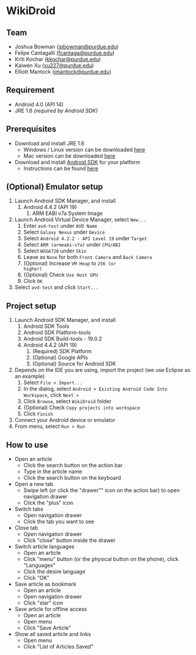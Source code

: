 # WikiDroid

## Team

* Joshua Bowman (jpbowman@purdue.edu)
* Felipe Cantagalli (fcantaga@purdue.edu)
* Kriti Kochar (kkochar@purdue.edu)
* Kaiwen Xu (xu227@purdue.edu)
* Elliott Mantock (jmantock@purdue.edu)

## Requirement

* Android 4.0 (API 14)
* JRE 1.6 _(required by Android SDK)_

## Prerequisites

* Download and install JRE 1.6
	* Windows / Linux version can be downloaded [here](http://www.oracle.com/technetwork/java/javase/downloads/java-archive-downloads-javase6-419409.html#jre-6u45-oth-JPR)
	* Mac version can be downloaded [here](http://support.apple.com/kb/DL1572)
* Download and install [Android SDK](https://developer.android.com/sdk/index.html) for your platform
	* Instructions can be found [here](https://developer.android.com/sdk/installing/index.html)

## (Optional) Emulator setup

1. Launch Android SDK Manager, and install
	1. Android 4.4.2 (API 19)
		1. ARM EABI v7a System Image
2. Launch Android Virtual Device Manager, select <code>New...</code>
	1. Enter <code>avd-test</code> under <code>AVD Name</code>
	2. Select <code>Galaxy Nexus</code> under <code>Device</code>
	3. Select <code>Android 4.2.2 - API Level 19</code> under <code>Target</code>
	4. Select <code>ARM (armeabi-v7a)</code> under <code>CPU/ABI</code>
	5. Select <code>WXGA720</code> under <code>Skin</code>
	6. Leave as <code>None</code> for both <code>Front Camera</code> and <code>Back Camera</code>
	7. (Optional) Increase <code>VM Heap</code> to <code>256 (or higher)</code>
	8. (Optional) Check <code>Use Host GPU</code>
	9. Click <code>OK</code>
3. Select <code>avd-test</code> and click <code>Start...</code>

## Project setup

1. Launch Android SDK Manager, and install
	1. Android SDK Tools
	2. Android SDK Platform-tools
	3. Android SDK Build-tools - 19.0.2
	4. Android 4.4.2 (API 19)
		1. (Required) SDK Platform
		3. (Optional) Google APIs
		4. (Optional) Source for Android SDK
2. Depends on the IDE you are using, import the project (we use Eclipse as an example)
	1. Select <code>File > Import...</code>
	2. In the dialog, select <code>Android > Existing Android Code Into Workspace</code>, click <code>Next ></code>
	3. Click <code>Browse</code>, select <code>WikiDroid</code> folder
	4. (Optional) Check <code>Copy projects into workspace</code>
	5. Click <code>Finish</code>
3. Connect your Android device or emulator
4. From menu, select <code>Run > Run</code>

## How to use

* Open an article
	* Click the search button on the action bar
	* Type in the article name
	* Click the search button on the keyboard
* Open a new tab
	* Swipe left (or click the "drawer"" icon on the action bar) to open navigation drawer
	* Click the "plus" icon
* Switch tabs
	* Open navigation drawer
	* Click the tab you want to see
* Close tab
	* Open navigation drawer
	* Click "close" button inside the drawer
* Switch article languages
	* Open an article
	* Click "menu" button (or the physical button on the phone), click "Languages"
	* Click the desire language
	* Click "OK"
* Save article as bookmark
	* Open an article
	* Open navigation drawer
	* Click "star" icon
* Save article for offline access
	* Open an article
	* Open menu
	* Click "Save Article"
* Show all saved article and links
	* Open menu
	* Click "List of Articles Saved"